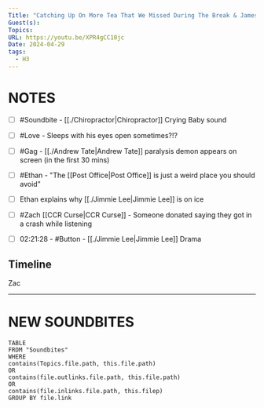 ```yaml
---
Title: "Catching Up On More Tea That We Missed During The Break & James Charles New Song - H3 Show #4"
Guest(s): 
Topics: 
URL: https://youtu.be/XPR4gCC10jc
Date: 2024-04-29
tags:
  - H3
---
```

# NOTES
- [ ] #Soundbite - [[./Chiropractor|Chiropractor]] Crying Baby sound
- [ ] #Love - Sleeps with his eyes open sometimes?!?
- [ ] #Gag - [[./Andrew Tate|Andrew Tate]] paralysis demon appears on screen (in the first 30 mins)
- [ ] #Ethan - "The [[Post Office|Post Office]] is just a weird place you should avoid"
- [ ] Ethan explains why [[./Jimmie Lee|Jimmie Lee]] is on ice
- [ ] #Zach [[CCR Curse|CCR Curse]] - Someone donated saying they got in a crash while listening
- [ ] 02:21:28 - #Button - [[./Jimmie Lee|Jimmie Lee]] Drama


## Timeline
Zac


___
# NEW SOUNDBITES
``` dataview
TABLE
FROM "Soundbites"
WHERE 
contains(Topics.file.path, this.file.path) 
OR 
contains(file.outlinks.file.path, this.file.path)
OR
contains(file.inlinks.file.path, this.filep)
GROUP BY file.link
```
